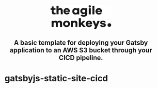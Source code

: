 <p align="center">
  <a href="https://www.theagilemonkeys.com">
    <img alt="Gatsby" src="logo.svg" width="200" />
  </a>
</p>
<h2 align="center">
  A basic template for deploying your Gatsby application to an AWS S3 bucket through your CICD pipeline. 
</h2>

# gatsbyjs-static-site-cicd
